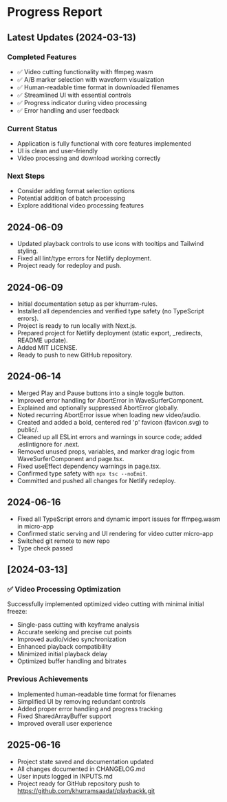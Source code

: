 # Progress Report

## Latest Updates (2024-03-13)

### Completed Features
- ✅ Video cutting functionality with ffmpeg.wasm
- ✅ A/B marker selection with waveform visualization
- ✅ Human-readable time format in downloaded filenames
- ✅ Streamlined UI with essential controls
- ✅ Progress indicator during video processing
- ✅ Error handling and user feedback

### Current Status
- Application is fully functional with core features implemented
- UI is clean and user-friendly
- Video processing and download working correctly

### Next Steps
- Consider adding format selection options
- Potential addition of batch processing
- Explore additional video processing features

## 2024-06-09
- Updated playback controls to use icons with tooltips and Tailwind styling.
- Fixed all lint/type errors for Netlify deployment.
- Project ready for redeploy and push.

## 2024-06-09
- Initial documentation setup as per khurram-rules.
- Installed all dependencies and verified type safety (no TypeScript errors).
- Project is ready to run locally with Next.js.
- Prepared project for Netlify deployment (static export, _redirects, README update).
- Added MIT LICENSE.
- Ready to push to new GitHub repository. 

## 2024-06-14
- Merged Play and Pause buttons into a single toggle button.
- Improved error handling for AbortError in WaveSurferComponent.
- Explained and optionally suppressed AbortError globally.
- Noted recurring AbortError issue when loading new video/audio.
- Created and added a bold, centered red 'p' favicon (favicon.svg) to public/.
- Cleaned up all ESLint errors and warnings in source code; added .eslintignore for .next.
- Removed unused props, variables, and marker drag logic from WaveSurferComponent and page.tsx.
- Fixed useEffect dependency warnings in page.tsx.
- Confirmed type safety with `npx tsc --noEmit`.
- Committed and pushed all changes for Netlify redeploy. 

## 2024-06-16
- Fixed all TypeScript errors and dynamic import issues for ffmpeg.wasm in micro-app
- Confirmed static serving and UI rendering for video cutter micro-app
- Switched git remote to new repo
- Type check passed 

## [2024-03-13]

### ✅ Video Processing Optimization
Successfully implemented optimized video cutting with minimal initial freeze:
- Single-pass cutting with keyframe analysis
- Accurate seeking and precise cut points
- Improved audio/video synchronization
- Enhanced playback compatibility
- Minimized initial playback delay
- Optimized buffer handling and bitrates

### Previous Achievements
- Implemented human-readable time format for filenames
- Simplified UI by removing redundant controls
- Added proper error handling and progress tracking
- Fixed SharedArrayBuffer support
- Improved overall user experience 

## 2025-06-16
- Project state saved and documentation updated
- All changes documented in CHANGELOG.md
- User inputs logged in INPUTS.md
- Project ready for GitHub repository push to https://github.com/khurramsaadat/playbackk.git 